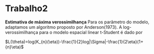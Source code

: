 # Trabalho2
**Estimativa de máxima verossimilhança**
 Para os parâmetro do modelo, adaptamos um algoritmo proposto por Anderson(1973). A log-verossimilhança para o modelo espacial linear t-Student é dado por 
 
 $L(\theta)=log(K_{n}(\eta))-\frac{1}{2}log|\Sigma|-\frac{1}{2\eta}(1+{n}\eta)$
